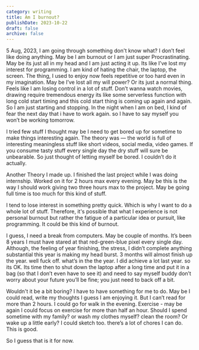 ```yaml
---
category: writing
title: Am I burnout?
publishDate: 2023-10-22
draft: false
archive: false
---
```


5 Aug, 2023, I am going through something don't know what? I don’t feel like doing anything. May be I am burnout or I am just super Procrastinating. May be its just all in my head and I am just acting it up. Its like I’ve lost my interest for programming. I am kind of hating the chair, the laptop, the screen. The thing, I used to enjoy now feels repetitive or too hard even in my imagination. May be I’ve lost all my will power? Or its just a normal thing. Feels like I am losing control in a lot of stuff. Don’t wanna watch movies, drawing require tremendous energy its like some serverless function with long cold start timing and this cold start thing is coming up again and again. So I am just starting and stopping. In the night when I am on bed, I kind of fear the next day that i have to work again. so I have to say myself you won’t be working tomorrow.

I tried few stuff I thought may be I need to get bored up for sometime to make things interesting again. The theory was — the world is full of interesting meaningless stuff like short videos, social media, video games. If you consume tasty stuff every single day the dry stuff will sure be unbearable. So just thought of letting myself be bored. I couldn’t do it actually.

Another Theory I made up. I finished the last project while I was doing internship. Worked on it for 2 hours max every evening. May be this is the way I should work giving two three hours max to the project. May be going full time is too much for this kind of stuff.

I tend to lose interest in something pretty quick. Which is why I want to do a whole lot of stuff. Therefore, it's possible that what I experience is not personal burnout but rather the fatigue of a particular idea or pursuit, like programming. It could be this kind of burnout.

I guess, I need a break from computers. May be couple of months. It’s been 8 years I must have stared at that red-green-blue pixel every single day. Although, the feeling of year finishing, the stress, I didn’t complete anything substantial this year is making my head burst. 3 months will almost finish up the year. well fuck off. what’s in the the year. I did achieve a lot last year. so its OK. Its time then to shut down the laptop after a long time and put it in a bag (so that I don’t even have to see it) and need to say myself buddy don’t worry about your future you’ll be fine; you just need to back off a bit.

Wouldn't it be a bit boring? I have to have something for me to do. May be I could read, write my thoughts I guess I am enjoying it. But I can’t read for more than 2 hours. I could go for walk in the evening. Exercise - may be again I could focus on exercise for more than half an hour. Should I spend sometime with my family? or wash my clothes myself? clean the room? Or wake up a little early? I could sketch too. there’s a lot of chores I can do. This is good.

So I guess that is it for now.
